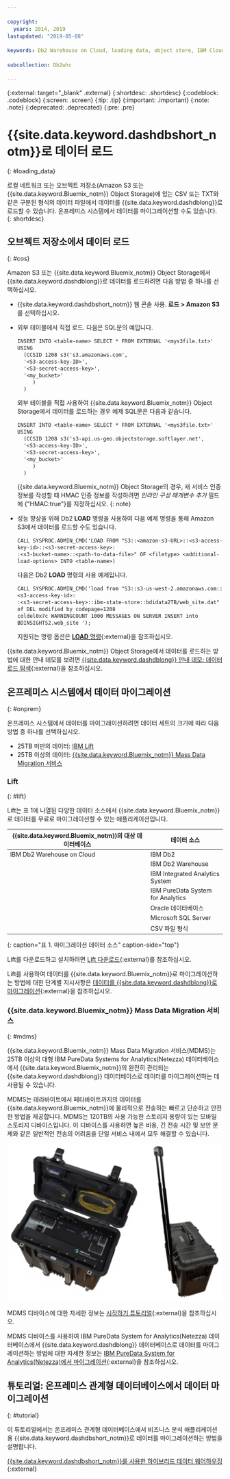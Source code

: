 ```yaml
---

copyright:
  years: 2014, 2019
lastupdated: "2019-05-08"

keywords: Db2 Warehouse on Cloud, loading data, object store, IBM Cloud Object Storage, Amazon S3, LOAD command, Mass Data Migration Service (MDMS), migration, Lift

subcollection: Db2whc

---
```


<!-- Attribute definitions --> 
{:external: target="_blank" .external}
{:shortdesc: .shortdesc}
{:codeblock: .codeblock}
{:screen: .screen}
{:tip: .tip}
{:important: .important}
{:note: .note}
{:deprecated: .deprecated}
{:pre: .pre}

# {{site.data.keyword.dashdbshort_notm}}로 데이터 로드
{: #loading_data}

로컬 네트워크 또는 오브젝트 저장소(Amazon S3 또는 {{site.data.keyword.Bluemix_notm}} Object Storage)에 있는 CSV 또는 TXT와 같은 구분된 형식의 데이터 파일에서 데이터를 {{site.data.keyword.dashdblong}}로 로드할 수 있습니다. 온프레미스 시스템에서 데이터를 마이그레이션할 수도 있습니다.
{: shortdesc}

## 오브젝트 저장소에서 데이터 로드
{: #cos}

Amazon S3 또는 {{site.data.keyword.Bluemix_notm}} Object Storage에서 {{site.data.keyword.dashdblong}}로 데이터를 로드하려면 다음 방법 중 하나를 선택하십시오.
* {{site.data.keyword.dashdbshort_notm}} 웹 콘솔 사용. **로드 > Amazon S3**를 선택하십시오. 
* 외부 테이블에서 직접 로드. 다음은 SQL문의 예입니다.

    ```
    INSERT INTO <table-name> SELECT * FROM EXTERNAL '<mys3file.txt>' USING
      (CCSID 1208 s3('s3.amazonaws.com',
      '<S3-access-key-ID>',
      '<S3-secret-access-key>',
      '<my_bucket>'
         )
      )      
    ```

  외부 테이블을 직접 사용하여 {{site.data.keyword.Bluemix_notm}} Object Storage에서 데이터를 로드하는 경우 예제 SQL문은 다음과 같습니다.

  ```
  INSERT INTO <table-name> SELECT * FROM EXTERNAL '<mys3file.txt>' USING
    (CCSID 1208 s3('s3-api.us-geo.objectstorage.softlayer.net',
    '<S3-access-key-ID>',
    '<S3-secret-access-key>',
    '<my_bucket>'
       )
    )      
  ```

  {{site.data.keyword.Bluemix_notm}} Object Storage의 경우, 새 서비스 인증 정보를 작성할 때 HMAC 인증 정보를 작성하려면 *인라인 구성 매개변수 추가* 필드에 {"HMAC:true"}를 지정하십시오.
  {: note}

* 성능 향상을 위해 Db2 **LOAD** 명령을 사용하여 다음 예제 명령을 통해 Amazon S3에서 데이터를 로드할 수도 있습니다.

  ```
  CALL SYSPROC.ADMIN_CMD('LOAD FROM "S3::<amazon-s3-URL>::<s3-access-key-id>::<s3-secret-access-key>:
  :<s3-bucket-name>::<path-to-data-file>" OF <filetype> <additional-load-options> INTO <table-name>)
  ```

  다음은 Db2 **LOAD** 명령의 사용 예제입니다.

  ```
  CALL SYSPROC.ADMIN_CMD('load from "S3::s3-us-west-2.amazonaws.com::<s3-access-key-id>:
  :<s3-secret-access-key>::ibm-state-store::bdidata2TB/web_site.dat" of DEL modified by codepage=1208 
  coldel0x7c WARNINGCOUNT 1000 MESSAGES ON SERVER INSERT into BDINSIGHTS2.web_site ');
  ```

  지원되는 명령 옵션은 [**LOAD** 명령](https://www.ibm.com/support/knowledgecenter/en/SSEPGG_11.1.0/com.ibm.db2.luw.admin.cmd.doc/doc/r0008305.html){:external}을 참조하십시오. 

{{site.data.keyword.Bluemix_notm}} Object Storage에서 데이터를 로드하는 방법에 대한 안내 데모를 보려면 [{{site.data.keyword.dashdblong}} 안내 데모: 데이터 로드 탐색](https://www.ibm.com/cloud/garage/demo/try-db2-warehouse-cloud){:external}을 참조하십시오.

## 온프레미스 시스템에서 데이터 마이그레이션
{: #onprem}

온프레미스 시스템에서 데이터를 마이그레이션하려면 데이터 세트의 크기에 따라 다음 방법 중 하나를 선택하십시오.
* 25TB 미만의 데이터: [IBM Lift](#lift)
* 25TB 이상의 데이터: [{{site.data.keyword.Bluemix_notm}} Mass Data Migration 서비스](#mdms)

### Lift
{: #lift}

Lift는 표 1에 나열된 다양한 데이터 소스에서 {{site.data.keyword.Bluemix_notm}}로 데이터를 무료로 마이그레이션할 수 있는 애플리케이션입니다. 

| {{site.data.keyword.Bluemix_notm}}의 대상 데이터베이스 | 데이터 소스 |
|------------------------------|-------------|
| IBM Db2 Warehouse on Cloud   | IBM Db2 |
|                              | IBM Db2 Warehouse |
|                              | IBM Integrated Analytics System |
|                              | IBM PureData System for Analytics |
|                              | Oracle 데이터베이스 |
|                              | Microsoft SQL Server |
|                              | CSV 파일 형식 |
{: caption="표 1. 마이그레이션 데이터 소스" caption-side="top"}

Lift를 다운로드하고 설치하려면 [Lift 다운로드](https://www.lift-cli.cloud.ibm.com/#download){:external}를 참조하십시오.

Lift를 사용하여 데이터를 {{site.data.keyword.Bluemix_notm}}로 마이그레이션하는 방법에 대한 단계별 지시사항은 [데이터를 {{site.data.keyword.dashdblong}}로 마이그레이션](https://www.lift-cli.cloud.ibm.com/#docs){:external}을 참조하십시오.

### {{site.data.keyword.Bluemix_notm}} Mass Data Migration 서비스
{: #mdms}

{{site.data.keyword.Bluemix_notm}} Mass Data Migration 서비스(MDMS)는 25TB 이상의 대형 IBM PureData Systems for Analytics(Netezza) 데이터베이스에서 {{site.data.keyword.Bluemix_notm}}의 완전히 관리되는 {{site.data.keyword.dashdblong}} 데이터베이스로 데이터를 마이그레이션하는 데 사용될 수 있습니다.

MDMS는 테라바이트에서 페타바이트까지의 데이터를 {{site.data.keyword.Bluemix_notm}}에 물리적으로 전송하는 빠르고 단순하고 안전한 방법을 제공합니다. MDMS는 120TB의 사용 가능한 스토리지 용량이 있는 모바일 스토리지 디바이스입니다. 이 디바이스를 사용하면 높은 비용, 긴 전송 시간 및 보안 문제와 같은 일반적인 전송의 어려움을 단일 서비스 내에서 모두 해결할 수 있습니다.

![Mass Data Migration 서비스 디바이스의 보기](images/mdms.svg)

MDMS 디바이스에 대한 자세한 정보는 [시작하기 튜토리얼](/docs/infrastructure/mass-data-migration?topic=mass-data-migration-getting-started-tutorial#getting-started-with-ibm-cloud-mass-data-migration){:external}을 참조하십시오.

MDMS 디바이스를 사용하여 IBM PureData System for Analytics(Netezza) 데이터베이스에서 {{site.data.keyword.dashdblong}} 데이터베이스로 데이터를 마이그레이션하는 방법에 대한 자세한 정보는 [IBM PureData System for Analytics(Netezza)에서 마이그레이션](/docs/services/Db2whc/connecting?topic=Db2whc-pda#pda){:external}을 참조하십시오.

## 튜토리얼: 온프레미스 관계형 데이터베이스에서 데이터 마이그레이션
{: #tutorial}

이 튜토리얼에서는 온프레미스 관계형 데이터베이스에서 비즈니스 분석 애플리케이션용 {{site.data.keyword.dashdbshort_notm}}로 데이터를 마이그레이션하는 방법을 설명합니다. 

[{{site.data.keyword.dashdbshort_notm}}를 사용한 하이브리드 데이터 웨어하우징](https://www.ibm.com/cloud/garage/tutorials/ibm-db2-warehouse-on-cloud/hybrid-data-warehousing-with-db-2-warehouse-on-cloud){:external}

